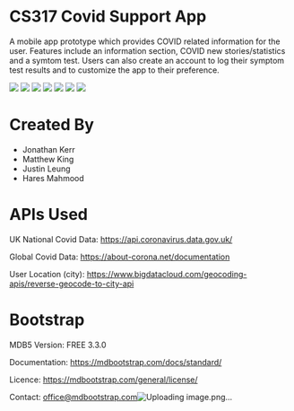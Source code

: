 # CS317 Covid Support App
A mobile app prototype which provides COVID related information for the user. Features include an information section, COVID new stories/statistics and a symtom test. Users can also create an account to log their symptom test results and to customize the app to their preference. 

![](https://user-images.githubusercontent.com/71703306/179328423-e6f25a40-a70d-4e9c-80ac-237c45871f7c.png)
![](https://user-images.githubusercontent.com/71703306/179328427-e31037f1-30b1-44df-b0c3-042b3e22e7b2.png)
![](https://user-images.githubusercontent.com/71703306/179328435-74d441ed-0bb6-478a-8255-45db442a762a.png)
![](https://user-images.githubusercontent.com/71703306/179328456-61529436-f353-4d1d-b63c-7b6b69a34175.png)
![](https://user-images.githubusercontent.com/71703306/179328439-fdfe344d-26c9-4228-b1ec-c3aeea981ad1.png)
![](https://user-images.githubusercontent.com/71703306/179328444-5e0014c8-7b61-4a61-b5ce-1f71778aea00.png)
![](https://user-images.githubusercontent.com/71703306/179328450-711d0694-0dca-4662-a5e0-1e37c724a776.png)


# Created By
* Jonathan Kerr
* Matthew King
* Justin Leung
* Hares Mahmood

# APIs Used
UK National Covid Data:
https://api.coronavirus.data.gov.uk/

Global Covid Data:
https://about-corona.net/documentation

User Location (city):
https://www.bigdatacloud.com/geocoding-apis/reverse-geocode-to-city-api

# Bootstrap
MDB5
Version: FREE 3.3.0

Documentation:
https://mdbootstrap.com/docs/standard/

Licence:
https://mdbootstrap.com/general/license/

Contact:
office@mdbootstrap.com![Uploading image.png…]()

